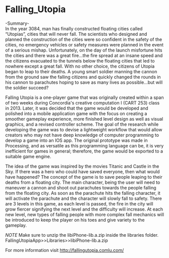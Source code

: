 # Falling_Utopia

-Summary- <br>
In the year 3084, man has finally constructed floating cities called “Utopias”, cities that will never fall. The scientists who designed and planned the construction of the cities were so confident in the safety of the cities, no emergency vehicles or safety measures were planned in the event of a serious mishap. Unfortunately, on the day of the launch misfortune hits the cities and there was a great fire...the fire spread at an insane speed and the citizens evacuated to the tunnels below the floating cities that led to nowhere except a great fall. With no other choice, the citizens of Utopia began to leap to their deaths. A young smart soldier manning the cannon from the ground saw the falling citizens and quickly changed the rounds in his cannon to parachutes hoping to save as many lives as possible...but will the soldier succeed? 

Falling Utopia is a one-player game that was originally created within a span of two weeks during Concordia's creative computation I (CART 253) class in 2013. Later, it was decided that the game would be developed and polished into a mobile application game with the focus on creating a smoother gameplay experience, more finished level design as well as visual graphics, and a revised controller scheme. The goal of the research while developing the game was to devise a lightweight workflow that would allow creators who may not have deep knowledge of computer programming to develop a game into an IOS app. The original prototype was made in Processing, and as versatile as this programming language can be, it is very inefficient for games in general; therefore, the game would be exported to a suitable game engine.

The idea of the game was inspired by the movies Titanic and Castle in the Sky. If there was a hero who could have saved everyone, then what would have happened? The concept of the game is to save people leaping to their deaths from a floating city. The main character, being the user will need to maneuver a cannon and shoot out parachutes towards the people falling from the floating city. As soon as the parachute hits the falling character, it will activate the parachute and the character will slowly fall to safety. There are 3 levels in this game, as each level is passed, the fire in the city will grow fiercer signifying the next level and the difficulty will increase. At each new level, new types of falling people with more complex fall mechanics will be introduced to keep the player on his toes and give variety to the gameplay.

*NOTE* Make sure to unzip the libiPhone-lib.a.zip inside the libraries folder. 
FallingUtopiaApp>>Libraries>>libiPhone-lib.a.zip <br>

For more information visit http://fallingutopia.comlu.com/
